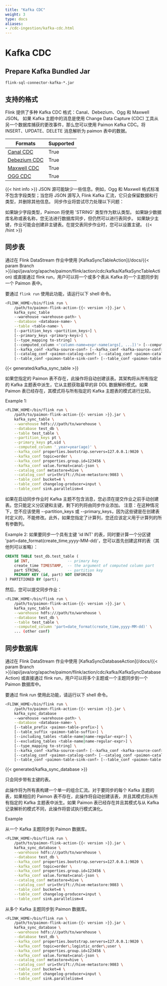 ```yaml
---
title: "Kafka CDC"
weight: 3
type: docs
aliases:
- /cdc-ingestion/kafka-cdc.html
---
```

<!--
Licensed to the Apache Software Foundation (ASF) under one
or more contributor license agreements.  See the NOTICE file
distributed with this work for additional information
regarding copyright ownership.  The ASF licenses this file
to you under the Apache License, Version 2.0 (the
"License"); you may not use this file except in compliance
with the License.  You may obtain a copy of the License at

  http://www.apache.org/licenses/LICENSE-2.0

Unless required by applicable law or agreed to in writing,
software distributed under the License is distributed on an
"AS IS" BASIS, WITHOUT WARRANTIES OR CONDITIONS OF ANY
KIND, either express or implied.  See the License for the
specific language governing permissions and limitations
under the License.
-->

# Kafka CDC

## Prepare Kafka Bundled Jar

```
flink-sql-connector-kafka-*.jar
```

## 支持的格式
Flink 提供了多种 Kafka CDC 格式：Canal、Debezium、Ogg 和 Maxwell JSON。
如果 Kafka 主题中的消息是使用 Change Data Capture (CDC) 工具从另一个数据库捕获的更改事件，那么您可以使用 Paimon Kafka CDC。将 INSERT、UPDATE、DELETE 消息解析为 paimon 表中的数据。
<table class="table table-bordered">
    <thead>
      <tr>
        <th class="text-left">Formats</th>
        <th class="text-left">Supported</th>
      </tr>
    </thead>
    <tbody>
        <tr>
         <td><a href="https://nightlies.apache.org/flink/flink-docs-stable/docs/connectors/table/formats/canal/">Canal CDC</a></td>
          <td>True</td>
        </tr>
        <tr>
         <td><a href="https://nightlies.apache.org/flink/flink-docs-stable/docs/connectors/table/formats/debezium/">Debezium CDC</a></td>
         <td>True</td>
        </tr>
        <tr>
         <td><a href="https://nightlies.apache.org/flink/flink-docs-stable/docs/connectors/table/formats/maxwell/ >}}">Maxwell CDC</a></td>
        <td>True</td>
        </tr>
        <tr>
         <td><a href="https://nightlies.apache.org/flink/flink-docs-stable/docs/connectors/table/formats/ogg/">OGG CDC</a></td>
        <td>True</td>
        </tr>
    </tbody>
</table>

{{< hint info >}}
JSON 源可能缺少一些信息。例如，Ogg 和 Maxwell 格式标准不包含字段类型；当您将 JSON 源写入 Flink Kafka 汇流，它只会保留数据和行类型，并删除其他信息。
同步作业将尝试尽力处理以下问题：

如果缺少字段类型，Paimon 将使用 'STRING' 类型作为默认类型。
如果缺少数据库名称或表名称，您无法进行数据库同步，但仍然可以进行表同步。
如果缺少主键，作业可能会创建非主键表。在提交表同步作业时，您可以设置主键。
{{< /hint >}}

## 同步表

通过在 Flink DataStream 作业中使用 [KafkaSyncTableAction](/docs/{{< param Branch >}}/api/java/org/apache/paimon/flink/action/cdc/kafka/KafkaSyncTableAction) 或直接通过 flink run，用户可以将一个或多个表从 Kafka 的一个主题同步到一个 Paimon 表中。

要通过 `flink run` 使用此功能，请运行以下 shell 命令。

```bash
<FLINK_HOME>/bin/flink run \
    /path/to/paimon-flink-action-{{< version >}}.jar \
    kafka_sync_table
    --warehouse <warehouse-path> \
    --database <database-name> \
    --table <table-name> \
    [--partition_keys <partition_keys>] \
    [--primary_keys <primary-keys>] \
    [--type_mapping to-string] \
    [--computed_column <'column-name=expr-name(args[, ...])'> [--computed_column ...]] \
    [--kafka_conf <kafka-source-conf> [--kafka_conf <kafka-source-conf> ...]] \
    [--catalog_conf <paimon-catalog-conf> [--catalog_conf <paimon-catalog-conf> ...]] \
    [--table_conf <paimon-table-sink-conf> [--table_conf <paimon-table-sink-conf> ...]]
```

{{< generated/kafka_sync_table >}}

如果您指定的 Paimon 表不存在，此操作将自动创建该表。其架构将从所有指定的 Kafka 主题表中派生，它从主题获取最早的非 DDL 数据解析模式。如果 Paimon 表已经存在，其模式将与所有指定的 Kafka 主题表的模式进行比较。

Example 1:

```bash
<FLINK_HOME>/bin/flink run \
    /path/to/paimon-flink-action-{{< version >}}.jar \
    kafka_sync_table \
    --warehouse hdfs:///path/to/warehouse \
    --database test_db \
    --table test_table \
    --partition_keys pt \
    --primary_keys pt,uid \
    --computed_column '_year=year(age)' \
    --kafka_conf properties.bootstrap.servers=127.0.0.1:9020 \
    --kafka_conf topic=order \
    --kafka_conf properties.group.id=123456 \
    --kafka_conf value.format=canal-json \
    --catalog_conf metastore=hive \
    --catalog_conf uri=thrift://hive-metastore:9083 \
    --table_conf bucket=4 \
    --table_conf changelog-producer=input \
    --table_conf sink.parallelism=4
```

如果在启动同步作业时 Kafka 主题不包含消息，您必须在提交作业之前手动创建表。您只能定义分区键和主键，剩下的列将由同步作业添加。
注意：在这种情况下，您不应该使用 --partition_keys 或 --primary_keys，因为这些键是在创建表时定义的，不能修改。此外，如果您指定了计算列，您还应该定义用于计算列的所有参数列。

Example 2:
如果要同步一个具有主键 'id INT' 的表，同时要计算一个分区键 'part=date_format(create_time,yyyy-MM-dd)'，您可以首先创建这样的表（其他列可以省略）：

```sql
CREATE TABLE test_db.test_table (
    id INT,                 -- primary key
    create_time TIMESTAMP,  -- the argument of computed column part
    part STRING,            -- partition key
    PRIMARY KEY (id, part) NOT ENFORCED
) PARTITIONED BY (part);
```

然后，您可以提交同步作业：

```bash
<FLINK_HOME>/bin/flink run \
    /path/to/paimon-flink-action-{{< version >}}.jar \
    kafka_sync_table \
    --warehouse hdfs:///path/to/warehouse \
    --database test_db \
    --table test_table \
    --computed_column 'part=date_format(create_time,yyyy-MM-dd)' \
    ... (other conf)
```

## 同步数据库

通过在 Flink DataStream 作业中使用 [KafkaSyncDatabaseAction](/docs/{{< param Branch >}}/api/java/org/apache/paimon/flink/action/cdc/kafka/KafkaSyncDatabaseAction) 或直接通过 flink run，用户可以将多个主题或一个主题同步到一个 Paimon 数据库中。

要通过 flink run 使用此功能，请运行以下 shell 命令。

```bash
<FLINK_HOME>/bin/flink run \
    /path/to/paimon-flink-action-{{< version >}}.jar \
    kafka_sync_database
    --warehouse <warehouse-path> \
    --database <database-name> \
    [--table_prefix <paimon-table-prefix>] \
    [--table_suffix <paimon-table-suffix>] \
    [--including_tables <table-name|name-regular-expr>] \
    [--excluding_tables <table-name|name-regular-expr>] \
    [--type_mapping to-string] \
    [--kafka_conf <kafka-source-conf> [--kafka_conf <kafka-source-conf> ...]] \
    [--catalog_conf <paimon-catalog-conf> [--catalog_conf <paimon-catalog-conf> ...]] \
    [--table_conf <paimon-table-sink-conf> [--table_conf <paimon-table-sink-conf> ...]]
```

{{< generated/kafka_sync_database >}}

只会同步带有主键的表。

此操作将为所有表构建一个单一的组合汇流。对于要同步的每个 Kafka 主题的表，如果相应的 Paimon 表不存在，此操作将自动创建该表，并且其模式将从所有指定的 Kafka 主题表中派生。如果 Paimon 表已经存在并且其模式与从 Kafka 记录解析的模式不同，此操作将尝试执行模式演化。

Example

从一个 Kafka 主题同步到 Paimon 数据库。

```bash
<FLINK_HOME>/bin/flink run \
    /path/to/paimon-flink-action-{{< version >}}.jar \
    kafka_sync_database \
    --warehouse hdfs:///path/to/warehouse \
    --database test_db \
    --kafka_conf properties.bootstrap.servers=127.0.0.1:9020 \
    --kafka_conf topic=order \
    --kafka_conf properties.group.id=123456 \
    --kafka_conf value.format=canal-json \
    --catalog_conf metastore=hive \
    --catalog_conf uri=thrift://hive-metastore:9083 \
    --table_conf bucket=4 \
    --table_conf changelog-producer=input \
    --table_conf sink.parallelism=4
```

从多个 Kafka 主题同步到 Paimon 数据库。

```bash
<FLINK_HOME>/bin/flink run \
    /path/to/paimon-flink-action-{{< version >}}.jar \
    kafka_sync_database \
    --warehouse hdfs:///path/to/warehouse \
    --database test_db \
    --kafka_conf properties.bootstrap.servers=127.0.0.1:9020 \
    --kafka_conf topic=order\;logistic_order\;user \
    --kafka_conf properties.group.id=123456 \
    --kafka_conf value.format=canal-json \
    --catalog_conf metastore=hive \
    --catalog_conf uri=thrift://hive-metastore:9083 \
    --table_conf bucket=4 \
    --table_conf changelog-producer=input \
    --table_conf sink.parallelism=4
```
